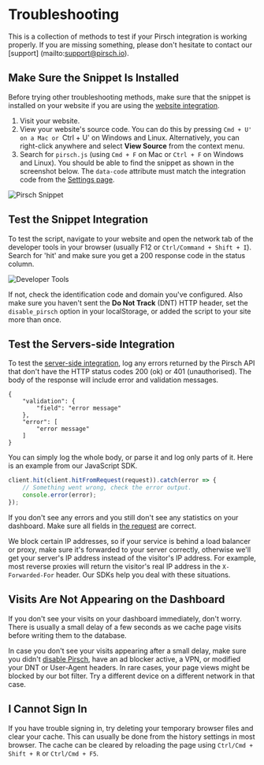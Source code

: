 # Troubleshooting

This is a collection of methods to test if your Pirsch integration is working properly. If you are missing something, please don't hesitate to contact our [support] (mailto:support@pirsch.io).

## Make Sure the Snippet Is Installed

Before trying other troubleshooting methods, make sure that the snippet is installed on your website if you are using the [website integration](/get-started/frontend-integration).

1. Visit your website.
2. View your website's source code. You can do this by pressing `Cmd + U' on a Mac or `Ctrl + U' on Windows and Linux. Alternatively, you can right-click anywhere and select **View Source** from the context menu.
3. Search for `pirsch.js` (using `Cmd + F` on Mac or `Ctrl + F` on Windows and Linux). You should be able to find the snippet as shown in the screenshot below. The `data-code` attribute must match the integration code from the [Settings page](/get-started/frontend-integration#resetting-the-identification-code).

![Pirsch Snippet](../static/get-started/pirsch-snippet.png)

## Test the Snippet Integration

To test the script, navigate to your website and open the network tab of the developer tools in your browser (usually F12 or `Ctrl/Command + Shift + I`). Search for 'hit' and make sure you get a 200 response code in the status column.

![Developer Tools](../static/get-started/network-tab.png)

If not, check the identification code and domain you've configured. Also make sure you haven't sent the **Do Not Track** (DNT) HTTP header, set the `disable_pirsch` option in your localStorage, or added the script to your site more than once.

## Test the Servers-side Integration

To test the [server-side integration](/get-started/backend-integration), log any errors returned by the Pirsch API that don't have the HTTP status codes 200 (ok) or 401 (unauthorised). The body of the response will include error and validation messages.

```
{
    "validation": {
        "field": "error message"
    },
    "error": [
        "error message"
    ]
}
```

You can simply log the whole body, or parse it and log only parts of it. Here is an example from our JavaScript SDK.

```js
client.hit(client.hitFromRequest(request)).catch(error => {
    // Something went wrong, check the error output.
    console.error(error);
});
```

If you don't see any errors and you still don't see any statistics on your dashboard. Make sure all fields in [the request](/api-sdks/api#sending-page-views) are correct.

We block certain IP addresses, so if your service is behind a load balancer or proxy, make sure it's forwarded to your server correctly, otherwise we'll get your server's IP address instead of the visitor's IP address. For example, most reverse proxies will return the visitor's real IP address in the `X-Forwarded-For` header. Our SDKs help you deal with these situations.

## Visits Are Not Appearing on the Dashboard

If you don't see your visits on your dashboard immediately, don't worry. There is usually a small delay of a few seconds as we cache page visits before writing them to the database.

In case you don't see your visits appearing after a small delay, make sure you didn't [disable Pirsch](/get-started/frontend-integration#ignoring-your-own-page-views), have an ad blocker active, a VPN, or modified your DNT or User-Agent headers. In rare cases, your page views might be blocked by our bot filter. Try a different device on a different network in that case.

## I Cannot Sign In

If you have trouble signing in, try deleting your temporary browser files and clear your cache. This can usually be done from the history settings in most browser. The cache can be cleared by reloading the page using `Ctrl/Cmd + Shift + R` or `Ctrl/Cmd + F5`.

